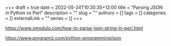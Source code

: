 +++ 
draft = true
date = 2022-05-24T10:30:35+12:00
title = "Parsing JSON in Python vs Perl"
description = ""
slug = ""
authors = []
tags = []
categories = []
externalLink = ""
series = []
+++

https://www.xmodulo.com/how-to-parse-json-string-in-perl.html

https://www.programiz.com/python-programming/json
